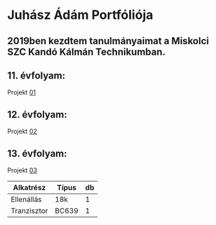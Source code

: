 # Juhász Ádám Portfóliója

## 2019ben kezdtem tanulmányaimat a Miskolci SZC Kandó Kálmán Technikumban.

## 11. évfolyam:

Projekt [01](Valami)

## 12. évfolyam:

Projekt [02](Valami2)

## 13. évfolyam:

Projekt [03](Valami3)


| Alkatrész |Típus|db|
|-----------|-----|--|
|Ellenállás | 18k | 1|
|Tranzisztor|BC639| 1|